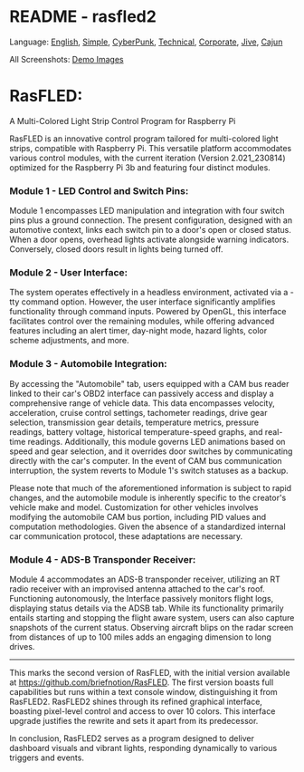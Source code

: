 # README - rasfled2

Language: [English](https://github.com/briefnotion/rasfled2/blob/main/README.md), [Simple](https://github.com/briefnotion/rasfled2/blob/main/README.simple.md), [CyberPunk](https://github.com/briefnotion/rasfled2/blob/main/README.cyberpunk.md), [Technical](https://github.com/briefnotion/rasfled2/blob/main/README.technical.md), [Corporate](https://github.com/briefnotion/rasfled2/blob/main/README.corporate%20language.md), [Jive](https://github.com/briefnotion/rasfled2/blob/main/README.jive.md), [Cajun](https://github.com/briefnotion/rasfled2/blob/main/README.cajun.md)

All Screenshots: [Demo Images](https://github.com/briefnotion/rasfled2/tree/main/demo_images)

# RasFLED: 
A Multi-Colored Light Strip Control Program for Raspberry Pi

RasFLED is an innovative control program tailored for multi-colored light strips, compatible with Raspberry Pi. This versatile platform accommodates various control modules, with the current iteration (Version 2.021_230814) optimized for the Raspberry Pi 3b and featuring four distinct modules.

### Module 1 - LED Control and Switch Pins:
Module 1 encompasses LED manipulation and integration with four switch pins plus a ground connection. The present configuration, designed with an automotive context, links each switch pin to a door's open or closed status. When a door opens, overhead lights activate alongside warning indicators. Conversely, closed doors result in lights being turned off.

### Module 2 - User Interface:
The system operates effectively in a headless environment, activated via a -tty command option. However, the user interface significantly amplifies functionality through command inputs. Powered by OpenGL, this interface facilitates control over the remaining modules, while offering advanced features including an alert timer, day-night mode, hazard lights, color scheme adjustments, and more.

### Module 3 - Automobile Integration:
By accessing the "Automobile" tab, users equipped with a CAM bus reader linked to their car's OBD2 interface can passively access and display a comprehensive range of vehicle data. This data encompasses velocity, acceleration, cruise control settings, tachometer readings, drive gear selection, transmission gear details, temperature metrics, pressure readings, battery voltage, historical temperature-speed graphs, and real-time readings. Additionally, this module governs LED animations based on speed and gear selection, and it overrides door switches by communicating directly with the car's computer. In the event of CAM bus communication interruption, the system reverts to Module 1's switch statuses as a backup.

Please note that much of the aforementioned information is subject to rapid changes, and the automobile module is inherently specific to the creator's vehicle make and model. Customization for other vehicles involves modifying the automobile CAM bus portion, including PID values and computation methodologies. Given the absence of a standardized internal car communication protocol, these adaptations are necessary.

### Module 4 - ADS-B Transponder Receiver:
Module 4 accommodates an ADS-B transponder receiver, utilizing an RT radio receiver with an improvised antenna attached to the car's roof. Functioning autonomously, the Interface passively monitors flight logs, displaying status details via the ADSB tab. While its functionality primarily entails starting and stopping the flight aware system, users can also capture snapshots of the current status. Observing aircraft blips on the radar screen from distances of up to 100 miles adds an engaging dimension to long drives.

***

This marks the second version of RasFLED, with the initial version available at https://github.com/briefnotion/RasFLED. The first version boasts full capabilities but runs within a text console window, distinguishing it from RasFLED2. RasFLED2 shines through its refined graphical interface, boasting pixel-level control and access to over 10 colors. This interface upgrade justifies the rewrite and sets it apart from its predecessor.

In conclusion, RasFLED2 serves as a program designed to deliver dashboard visuals and vibrant lights, responding dynamically to various triggers and events.
